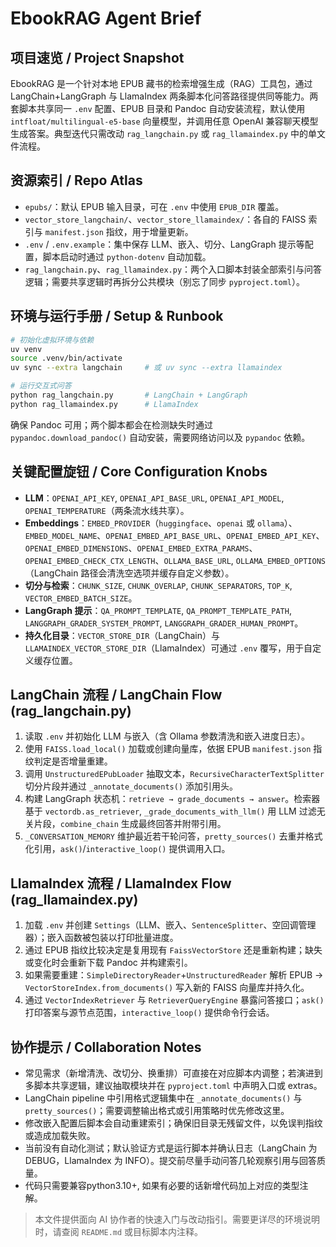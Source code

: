 # EbookRAG Agent Brief

## 项目速览 / Project Snapshot
EbookRAG 是一个针对本地 EPUB 藏书的检索增强生成（RAG）工具包，通过 LangChain+LangGraph 与 LlamaIndex 两条脚本化问答路径提供同等能力。两套脚本共享同一 `.env` 配置、EPUB 目录和 Pandoc 自动安装流程，默认使用 `intfloat/multilingual-e5-base` 向量模型，并调用任意 OpenAI 兼容聊天模型生成答案。典型迭代只需改动 `rag_langchain.py` 或 `rag_llamaindex.py` 中的单文件流程。

## 资源索引 / Repo Atlas
- `epubs/`：默认 EPUB 输入目录，可在 `.env` 中使用 `EPUB_DIR` 覆盖。
- `vector_store_langchain/`、`vector_store_llamaindex/`：各自的 FAISS 索引与 `manifest.json` 指纹，用于增量更新。
- `.env` / `.env.example`：集中保存 LLM、嵌入、切分、LangGraph 提示等配置，脚本启动时通过 `python-dotenv` 自动加载。
- `rag_langchain.py`、`rag_llamaindex.py`：两个入口脚本封装全部索引与问答逻辑；需要共享逻辑时再拆分公共模块（别忘了同步 `pyproject.toml`）。

## 环境与运行手册 / Setup & Runbook
```bash
# 初始化虚拟环境与依赖
uv venv
source .venv/bin/activate
uv sync --extra langchain     # 或 uv sync --extra llamaindex

# 运行交互式问答
python rag_langchain.py       # LangChain + LangGraph
python rag_llamaindex.py      # LlamaIndex
```
确保 Pandoc 可用；两个脚本都会在检测缺失时通过 `pypandoc.download_pandoc()` 自动安装，需要网络访问以及 `pypandoc` 依赖。

## 关键配置旋钮 / Core Configuration Knobs
- **LLM**：`OPENAI_API_KEY`, `OPENAI_API_BASE_URL`, `OPENAI_API_MODEL`, `OPENAI_TEMPERATURE`（两条流水线共享）。
- **Embeddings**：`EMBED_PROVIDER`（`huggingface`、`openai` 或 `ollama`）、`EMBED_MODEL_NAME`、`OPENAI_EMBED_API_BASE_URL`、`OPENAI_EMBED_API_KEY`、`OPENAI_EMBED_DIMENSIONS`、`OPENAI_EMBED_EXTRA_PARAMS`、`OPENAI_EMBED_CHECK_CTX_LENGTH`、`OLLAMA_BASE_URL`, `OLLAMA_EMBED_OPTIONS`（LangChain 路径会清洗空选项并缓存自定义参数）。
- **切分与检索**：`CHUNK_SIZE`, `CHUNK_OVERLAP`, `CHUNK_SEPARATORS`, `TOP_K`, `VECTOR_EMBED_BATCH_SIZE`。
- **LangGraph 提示**：`QA_PROMPT_TEMPLATE`, `QA_PROMPT_TEMPLATE_PATH`, `LANGGRAPH_GRADER_SYSTEM_PROMPT`, `LANGGRAPH_GRADER_HUMAN_PROMPT`。
- **持久化目录**：`VECTOR_STORE_DIR`（LangChain）与 `LLAMAINDEX_VECTOR_STORE_DIR`（LlamaIndex）可通过 `.env` 覆写，用于自定义缓存位置。

## LangChain 流程 / LangChain Flow (rag_langchain.py)
1. 读取 `.env` 并初始化 LLM 与嵌入（含 Ollama 参数清洗和嵌入进度日志）。
2. 使用 `FAISS.load_local()` 加载或创建向量库，依据 EPUB `manifest.json` 指纹判定是否增量重建。
3. 调用 `UnstructuredEPubLoader` 抽取文本，`RecursiveCharacterTextSplitter` 切分片段并通过 `_annotate_documents()` 添加引用头。
4. 构建 LangGraph 状态机：`retrieve → grade_documents → answer`。检索器基于 `vectordb.as_retriever`, `_grade_documents_with_llm()` 用 LLM 过滤无关片段，`combine_chain` 生成最终回答并附带引用。
5. `_CONVERSATION_MEMORY` 维护最近若干轮问答，`pretty_sources()` 去重并格式化引用，`ask()`/`interactive_loop()` 提供调用入口。

## LlamaIndex 流程 / LlamaIndex Flow (rag_llamaindex.py)
1. 加载 `.env` 并创建 `Settings`（LLM、嵌入、`SentenceSplitter`、空回调管理器）；嵌入函数被包装以打印批量进度。
2. 通过 EPUB 指纹比较决定是复用现有 `FaissVectorStore` 还是重新构建；缺失或变化时会重新下载 Pandoc 并构建索引。
3. 如果需要重建：`SimpleDirectoryReader`+`UnstructuredReader` 解析 EPUB → `VectorStoreIndex.from_documents()` 写入新的 FAISS 向量库并持久化。
4. 通过 `VectorIndexRetriever` 与 `RetrieverQueryEngine` 暴露问答接口；`ask()` 打印答案与源节点范围，`interactive_loop()` 提供命令行会话。

## 协作提示 / Collaboration Notes
- 常见需求（新增清洗、改切分、换重排）可直接在对应脚本内调整；若演进到多脚本共享逻辑，建议抽取模块并在 `pyproject.toml` 中声明入口或 extras。
- LangChain pipeline 中引用格式逻辑集中在 `_annotate_documents()` 与 `pretty_sources()`；需要调整输出格式或引用策略时优先修改这里。
- 修改嵌入配置后脚本会自动重建索引；确保旧目录无残留文件，以免误判指纹或造成加载失败。
- 当前没有自动化测试；默认验证方式是运行脚本并确认日志（LangChain 为 DEBUG，LlamaIndex 为 INFO）。提交前尽量手动问答几轮观察引用与回答质量。
- 代码只需要兼容python3.10+, 如果有必要的话新增代码加上对应的类型注解。

> 本文件提供面向 AI 协作者的快速入门与改动指引。需要更详尽的环境说明时，请查阅 `README.md` 或目标脚本内注释。
